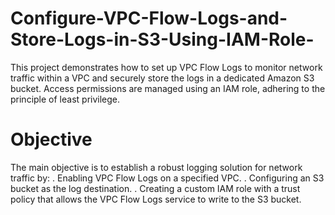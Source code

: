 # Configure-VPC-Flow-Logs-and-Store-Logs-in-S3-Using-IAM-Role-
This project demonstrates how to set up VPC Flow Logs to monitor network traffic within a VPC and securely store the logs in a dedicated Amazon S3 bucket. Access permissions are managed using an IAM role, adhering to the principle of least privilege.
# Objective
The main objective is to establish a robust logging solution for network traffic by:
. Enabling VPC Flow Logs on a specified VPC.
. Configuring an S3 bucket as the log destination.
. Creating a custom IAM role with a trust policy that allows the VPC Flow Logs service to write to the S3 bucket.
